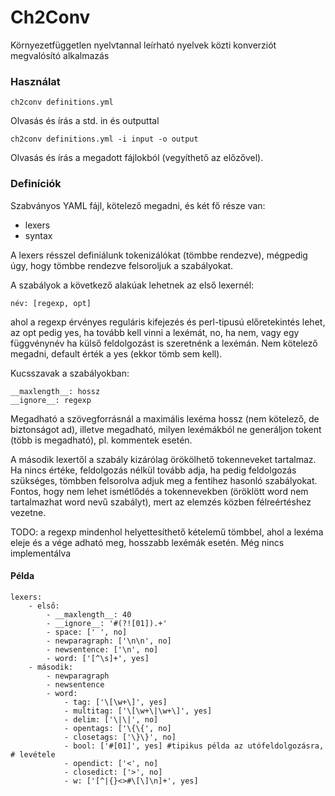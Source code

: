 # Ch2Conv
Környezetfüggetlen nyelvtannal leírható nyelvek közti konverziót megvalósító alkalmazás

### Használat
	
	ch2conv definitions.yml

Olvasás és írás a std. in és outputtal

	ch2conv definitions.yml -i input -o output

Olvasás és írás a megadott fájlokból (vegyíthető az előzővel).

### Definíciók
Szabványos YAML fájl, kötelező megadni, és két fő része van:
+ lexers
+ syntax

A lexers résszel definiálunk tokenizálókat (tömbbe rendezve), mégpedig úgy, hogy tömbbe rendezve felsoroljuk a szabályokat.

A szabályok a következő alakúak lehetnek az első lexernél:

	név: [regexp, opt]

ahol a regexp érvényes reguláris kifejezés és perl-tipusú előretekintés lehet, az opt pedig yes, ha tovább kell vinni a lexémát, no, ha nem, vagy egy függvénynév ha külső feldolgozást is szeretnénk a lexémán. Nem kötelező megadni, default érték a yes (ekkor tömb sem kell).

Kucsszavak a szabályokban:

	__maxlength__: hossz
	__ignore__: regexp

Megadható a szövegforrásnál a maximális lexéma hossz (nem kötelező, de biztonságot ad), illetve megadható, milyen lexémákból ne generáljon tokent (több is megadható), pl. kommentek esetén.

A második lexertől a szabály kizárólag örökölhető tokenneveket tartalmaz. Ha nincs értéke, feldolgozás nélkül tovább adja, ha pedig feldolgozás szükséges, tömbben felsorolva adjuk meg a fentihez hasonló szabályokat. Fontos, hogy nem lehet ismétlődés a tokennevekben (öröklött word nem tartalmazhat word nevű szabályt), mert az elemzés közben félreértéshez vezetne.

TODO: a regexp mindenhol helyettesíthető kételemű tömbbel, ahol a lexéma eleje és a vége adható meg, hosszabb lexémák esetén. Még nincs implementálva

#### Példa

	lexers:
	    - első:
	        - __maxlength__: 40 
	        - __ignore__: '#(?![01]).+'
	        - space: [' ', no]
	        - newparagraph: ['\n\n', no]
	        - newsentence: ['\n', no]
	        - word: ['[^\s]+', yes]
	    - második:
	        - newparagraph
	        - newsentence
	        - word:
	            - tag: ['\[\w+\]', yes]
	            - multitag: ['\[\w+\|\w+\]', yes]
	            - delim: ['\|\|', no]
	            - opentags: ['\{\{', no]
	            - closetags: ['\}\}', no]
	            - bool: ['#[01]', yes] #tipikus példa az utófeldolgozásra, # levétele
	            - opendict: ['<', no]
	            - closedict: ['>', no]
	            - w: ['[^|{}<>#\[\]\n]+', yes]
